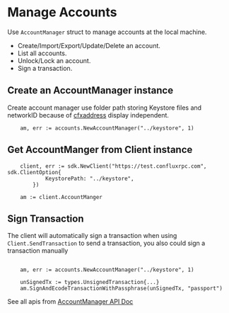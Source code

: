 # Manage Accounts

Use `AccountManager` struct to manage accounts at the local machine.
- Create/Import/Export/Update/Delete an account.
- List all accounts.
- Unlock/Lock an account.
- Sign a transaction.

## Create an AccountManager instance
Create account manager use folder path storing Keystore files and networkID because of [cfxaddress]() display independent.
```
    am, err := accounts.NewAccountManager("../keystore", 1)
```
## Get AccountManger from Client instance
```golang
    client, err := sdk.NewClient("https://test.confluxrpc.com", sdk.ClientOption{
            KeystorePath: "../keystore",
        })

    am := client.AccountManger
```

## Sign Transaction
The client will automatically sign a transaction when using `Client.SendTransaction` to send a transaction, you also could sign a transaction manually

```golang

    am, err := accounts.NewAccountManager("../keystore", 1)

    unSignedTx := types.UnsignedTransaction{...}
    am.SignAndEcodeTransactionWithPassphrase(unSignedTx, "passport")
```

See all apis from [AccountManager API Doc]()